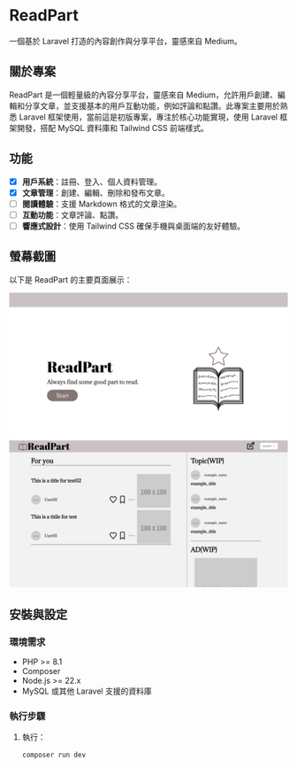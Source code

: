 # ReadPart

一個基於 Laravel 打造的內容創作與分享平台，靈感來自 Medium。

## 關於專案

ReadPart 是一個輕量級的內容分享平台，靈感來自 Medium，允許用戶創建、編輯和分享文章，並支援基本的用戶互動功能，例如評論和點讚。此專案主要用於熟悉 Laravel 框架使用，當前這是初版專案，專注於核心功能實現，使用 Laravel 框架開發，搭配 MySQL 資料庫和 Tailwind CSS 前端樣式。

## 功能

-   [x] **用戶系統**：註冊、登入、個人資料管理。
-   [x] **文章管理**：創建、編輯、刪除和發布文章。
-   [ ] **閱讀體驗**：支援 Markdown 格式的文章渲染。
-   [ ] **互動功能**：文章評論、點讚。
-   [ ] **響應式設計**：使用 Tailwind CSS 確保手機與桌面端的友好體驗。

## 螢幕截圖

以下是 ReadPart 的主要頁面展示：

![首頁](public/images/screenshot/readme_welcome.png)
![文章頁面](public/images/screenshot/readme_index.png)

## 安裝與設定

### 環境需求

-   PHP >= 8.1
-   Composer
-   Node.js >= 22.x
-   MySQL 或其他 Laravel 支援的資料庫

### 執行步驟

1. 執行：
    ```bash
    composer run dev
    ```
